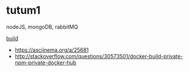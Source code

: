 # tutum1
nodeJS, mongoDB, rabbitMQ

[build](https://hub.docker.com/r/brownman/tutum1/builds/)


- https://asciinema.org/a/25681
- http://stackoverflow.com/questions/30573501/docker-build-private-npm-private-docker-hub
